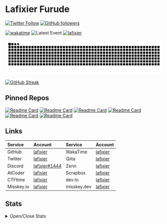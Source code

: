 # Lafixier Furude

[![Twitter Follow](https://img.shields.io/twitter/follow/lafixier?style=social)](https://twitter.com/intent/follow?screen_name=lafixier)
[![GitHub followers](https://img.shields.io/github/followers/lafixier?style=social)](https://github.com/lafixier)

[![wakatime](https://wakatime.com/badge/user/25575c52-1e36-49a7-8a4f-c044c64d7c6f.svg)](https://wakatime.com/@25575c52-1e36-49a7-8a4f-c044c64d7c6f)
![Latest Event](https://img.shields.io/badge/dynamic/json?label=Latest%20event&query=%24%5B0%5D.created_at&url=https%3A%2F%2Fapi.github.com%2Fusers%2Flafixier%2Fevents)
[![lafixier](https://img.shields.io/endpoint?url=https%3A%2F%2Fatcoder-badges.now.sh%2Fapi%2Fatcoder%2Fjson%2Flafixier)](https://atcoder.jp/users/lafixier)

![GitHub Contribution Snake](https://raw.githubusercontent.com/lafixier/lafixier/main/images/github-snake-dark.svg)

[![GitHub Streak](https://streak-stats.demolab.com?user=lafixier&theme=github-dark)](https://git.io/streak-stats)

## Pinned Repos

[![Readme Card](https://github-readme-stats-gamma-gules.vercel.app//api/pin/?theme=onedark&username=lafixier&repo=katima)](https://github.com/lafixier/katima)
[![Readme Card](https://github-readme-stats-gamma-gules.vercel.app//api/pin/?theme=onedark&username=lafixier&repo=brwsng-qol)](https://github.com/lafixier/brwsng-qol)
[![Readme Card](https://github-readme-stats-gamma-gules.vercel.app//api/pin/?theme=onedark&username=lafixier&repo=chinort)](https://github.com/lafixier/chinort)
[![Readme Card](https://github-readme-stats-gamma-gules.vercel.app//api/pin/?theme=onedark&username=lafixier&repo=dotfiles)](https://github.com/lafixier/dotfiles)
[![Readme Card](https://github-readme-stats-gamma-gules.vercel.app//api/pin/?theme=onedark&username=lafixier&repo=fish-env-build-script)](https://github.com/lafixier/fish-env-build-script)
[![Readme Card](https://github-readme-stats-gamma-gules.vercel.app//api/pin/?theme=onedark&username=lafixier&repo=wrd2txt)](https://github.com/lafixier/wrd2txt)

## Links

| Service    | Account                                                          | Service     | Account                                    |
| :--------- | :--------------------------------------------------------------- | :---------- | :----------------------------------------- |
| GitHub     | [lafixier](https://github.com/lafixier)                          | WakaTime    | [lafixier](https://wakatime.com/@lafixier) |
| Twitter    | [lafixier](https://twitter.com/lafixier)                         | Qiita       | [lafixier](https://qiita.com/lafixier)     |
| Discord    | [lafixier#1444](https://discordapp.com/users/873474894032146453) | Zenn        | [lafixier](https://zenn.dev/lafixier)      |
| AtCoder    | [lafixier](https://atcoder.jp/users/lafixier)                    | Scrapbox    | [lafixier](https://scrapbox.io/lafixier)   |
| CTFtime    | [lafixier](https://ctftime.org/team/179539)                      | dev.to      | [lafixier](https://dev.to/lafixier)        |
| Misskey.io | [lafixier](https://misskey.io/@lafixier)                         | misskey.dev | [lafixier](https://misskey.dev/@lafixier)  |

## Stats
<details><summary>Open/Close Stats</summary>

<br>
  
[![trophy](https://github-profile-trophy.vercel.app/?username=lafixier&theme=onedark&row=2&column=3)](https://github.com/ryo-ma/github-profile-trophy)

<a><img alt="github stats" height="150px" src="https://github-readme-stats-gamma-gules.vercel.app/api?username=lafixier&theme=onedark&show_icons=ture&count_private=true" /></a>
<a><img alt="Top Langs" height="150px" src="https://github-readme-stats-gamma-gules.vercel.app/api/top-langs/?username=lafixier&layout=compact&show_icons=true&theme=onedark" /></a>
<a><img alt="Top Langs" height="150px" src="https://github-profile-summary-cards.vercel.app/api/cards/profile-details?username=lafixier&theme=dracula" /></a>
</details>
